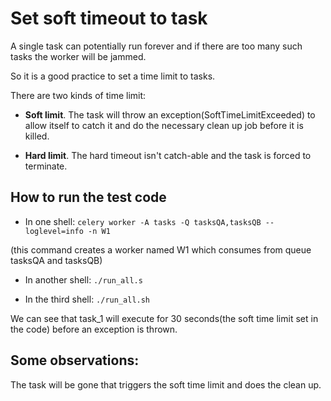 # Set soft timeout to task

A single task can potentially run forever and if there are too many such tasks the worker will be jammed.

So it is a good practice to set a time limit to tasks.

There are two kinds of time limit:

+ **Soft limit**. The task will throw an exception(SoftTimeLimitExceeded) to allow itself to catch it and do the necessary clean up job before it is killed.

+ **Hard limit**. The hard timeout isn't catch-able and the task is forced to terminate.


## How to run the test code

+ In one shell:
`celery worker -A tasks -Q tasksQA,tasksQB --loglevel=info -n W1`

(this command creates a worker named W1 which consumes from queue tasksQA and tasksQB)

+ In another shell:
`./run_all.s`

+ In the third shell:
`./run_all.sh`

We can see that task_1 will execute for 30 seconds(the soft time limit set in the code) before an exception is thrown.

## Some observations:
The task will be gone that triggers the soft time limit and does the clean up.
